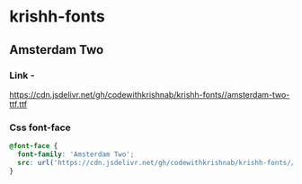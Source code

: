 # krishh-fonts
## Amsterdam Two
### Link - 
https://cdn.jsdelivr.net/gh/codewithkrishnab/krishh-fonts//amsterdam-two-ttf.ttf
### Css font-face
```css
@font-face {
  font-family: 'Amsterdam Two';
  src: url('https://cdn.jsdelivr.net/gh/codewithkrishnab/krishh-fonts//amsterdam-two-ttf.ttf');
}
```

